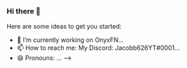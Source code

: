 ### Hi there 👋

Here are some ideas to get you started:

- 🔭 I’m currently working on OnyxFN...
- 📫 How to reach me: My Discord: Jacobb626YT#0001...
- 😄 Pronouns: ...
-->

